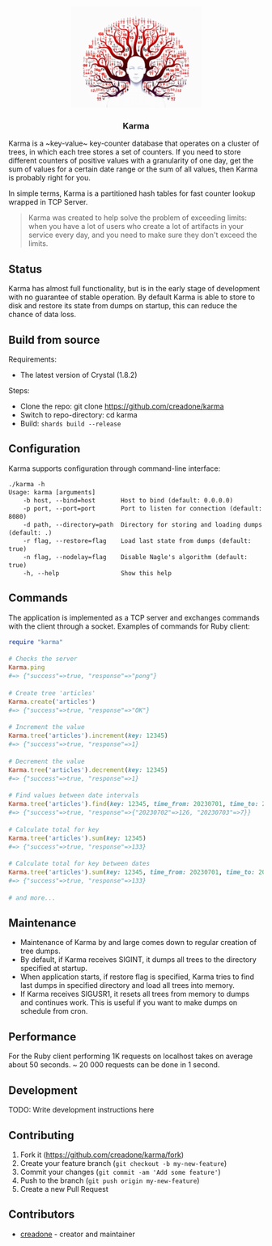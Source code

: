<p align="center">
  <img src="https://raw.githubusercontent.com/creadone/karma/master/docs/karma.png" height="200">
  <h3 align="center">Karma</h3>
</p>

Karma is a ~key-value~ key-counter database that operates on a cluster of trees, in which each tree stores a set of counters. If you need to store different counters of positive values with a granularity of one day, get the sum of values for a certain date range or the sum of all values, then Karma is probably right for you.

In simple terms, Karma is a partitioned hash tables for fast counter lookup wrapped in TCP Server.

> Karma was created to help solve the problem of exceeding limits: when you have a lot of users who create a lot of artifacts in your service every day, and you need to make sure they don't exceed the limits.

## Status

Karma has almost full functionality, but is in the early stage of development with no guarantee of stable operation. By default Karma is able to store to disk and restore its state from dumps on startup, this can reduce the chance of data loss.

## Build from source

Requirements:

* The latest version of Crystal (1.8.2)

Steps:

* Clone the repo: git clone https://github.com/creadone/karma
* Switch to repo-directory: cd karma
* Build: `shards build --release`

## Configuration

Karma supports configuration through command-line interface:

```
./karma -h
Usage: karma [arguments]
    -b host, --bind=host       Host to bind (default: 0.0.0.0)
    -p port, --port=port       Port to listen for connection (default: 8080)
    -d path, --directory=path  Directory for storing and loading dumps (default: .)
    -r flag, --restore=flag    Load last state from dumps (default: true)
    -n flag, --nodelay=flag    Disable Nagle's algorithm (default: true)
    -h, --help                 Show this help
```

## Commands

The application is implemented as a TCP server and exchanges commands with the client through a socket. Examples of commands for Ruby client:

```Ruby
require "karma"

# Checks the server
Karma.ping
#=> {"success"=>true, "response"=>"pong"}

# Create tree 'articles'
Karma.create('articles')
#=> {"success"=>true, "response"=>"OK"}

# Increment the value
Karma.tree('articles').increment(key: 12345)
#=> {"success"=>true, "response"=>1}

# Decrement the value
Karma.tree('articles').decrement(key: 12345)
#=> {"success"=>true, "response"=>1}

# Find values between date intervals
Karma.tree('articles').find(key: 12345, time_from: 20230701, time_to: 20230703)
#=> {"success"=>true, "response"=>{"20230702"=>126, "20230703"=>7}}

# Calculate total for key
Karma.tree('articles').sum(key: 12345)
#=> {"success"=>true, "response"=>133}

# Calculate total for key between dates
Karma.tree('articles').sum(key: 12345, time_from: 20230701, time_to: 20230703)
#=> {"success"=>true, "response"=>133}

# and more...

```

## Maintenance

* Maintenance of Karma by and large comes down to regular creation of tree dumps.
* By default, if Karma receives SIGINT, it dumps all trees to the directory specified at startup.
* When application starts, if restore flag is specified, Karma tries to find last dumps in specified directory and load all trees into memory.
* If Karma receives SIGUSR1, it resets all trees from memory to dumps and continues work. This is useful if you want to make dumps on schedule from cron.

## Performance

For the Ruby client performing 1K requests on localhost takes on average about 50 seconds. ~ 20 000 requests can be done in 1 second.

## Development

TODO: Write development instructions here

## Contributing

1. Fork it (<https://github.com/creadone/karma/fork>)
2. Create your feature branch (`git checkout -b my-new-feature`)
3. Commit your changes (`git commit -am 'Add some feature'`)
4. Push to the branch (`git push origin my-new-feature`)
5. Create a new Pull Request

## Contributors

- [creadone](https://github.com/your-github-user) - creator and maintainer
